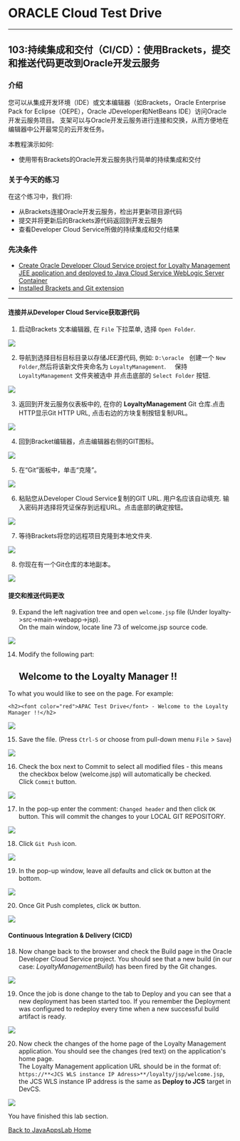 # ORACLE Cloud Test Drive #
-----
## 103:持续集成和交付（CI/CD）：使用Brackets，提交和推送代码更改到Oracle开发云服务 ##

### 介绍 ###
您可以从集成开发环境（IDE）或文本编辑器（如Brackets，Oracle Enterprise Pack for Eclipse（OEPE），Oracle JDeveloper和NetBeans IDE）访问Oracle开发云服务项目。 支架可以与Oracle开发云服务进行连接和交换，从而方便地在编辑器中公开最常见的云开发任务。

本教程演示如何:
- 使用带有Brackets的Oracle开发云服务执行简单的持续集成和交付

### 关于今天的练习 ###
在这个练习中，我们将:
- 从Brackets连接Oracle开发云服务，检出并更新项目源代码
- 提交并将更新后的Brackets源代码返回到开发云服务
- 查看Developer Cloud Service所做的持续集成和交付结果

### 先决条件 ###
+ [Create Oracle Developer Cloud Service project for Loyalty Management JEE application and deployed to Java Cloud Service WebLogic Server Container](102-JavaAppsLab.md)
+ [Installed Brackets and Git extension](brackets.md)

----

#### 连接并从Developer Cloud Service获取源代码 ####

1. 启动Brackets 文本编辑器, 在 `File` 下拉菜单, 选择 `Open Folder`.

![](images/103/02.openfolder.png)

2. 导航到选择目标目标目录以存储JEE源代码, 例如: `D:\oracle`
   创建一个 `New Folder`,然后将该新文件夹命名为 `LoyaltyManagement`.  
   保持 `LoyaltyManagement` 文件夹被选中 并点击底部的 `Select Folder` 按钮.

![](images/103/03.selectfolder.png)

3. 返回到开发云服务仪表板中的, 在你的 **LoyaltyManagement** Git 仓库.点击HTTP显示Git HTTP URL, 点击右边的方块复制按钮复制URL。

![](images/103/04.devcs.git.png)

4. 回到Bracket编辑器，点击编辑器右侧的GIT图标。

![](images/103/05.brackets.git.png)

5. 在“Git”面板中，单击“克隆”。

![](images/103/06.brackets.clone.png)

6. 粘贴您从Developer Cloud Service复制的GIT URL. 用户名应该自动填充. 输入密码并选择将凭证保存到远程URL。点击底部的确定按钮。

![](images/103/07.brackets.clone1.png)

7. 等待Brackets将您的远程项目克隆到本地文件夹.

![](images/103/08.brackets.clone2.png)

8. 你现在有一个Git仓库的本地副本。

![](images/103/09.brackets.clone3.png)

#### 提交和推送代码更改 ####

9. Expand the left nagivation tree and open `welcome.jsp` file (Under loyalty->src->main->webapp->jsp).  
On the main window, locate line 73 of welcome.jsp source code.

![](images/103/10.brackets.change.png)

14. Modify the following part:

  	<h2>Welcome to the Loyalty Manager !!</h2>

To what you would like to see on the page. For example:

	<h2><font color="red">APAC Test Drive</font> - Welcome to the Loyalty Manager !!</h2>

![](images/103/11.brackets.change1.png)

15. Save the file. (Press `Ctrl-S` or choose from pull-down menu `File` > `Save`)

![](images/103/12.brackets.save.png)

16. Check the box next to Commit to select all modified files - this means the checkbox below (welcome.jsp) will automatically be checked.  
Click `Commit` button.

![](images/103/13.brackets.commit.png)

17. In the pop-up enter the comment: `Changed header` and then click `OK` button. This will commit the changes to your LOCAL GIT REPOSITORY.

![](images/103/14.brackets.commit1.png)

18. Click `Git Push` icon.

![](images/103/15.brackets.commit2.png)

19. In the pop-up window, leave all defaults and click `OK` button at the bottom.

![](images/103/15.brackets.commit3.png)

20. Once Git Push completes, click `OK` button.

![](images/103/16.brackets.done.png)

#### Continuous Integration & Delivery (CICD) ####

18. Now change back to the browser and check the Build page in the Oracle Developer Cloud Service project. You should see that a new build (in our case: *LoyaltyManagementBuild*) has been fired by the Git changes.

![](images/103/21.png)

19. Once the job is done change to the tab to Deploy and you can see that a new deployment has been started too. If you remember the Deployment was configured to redeploy every time when a new successful build artifact is ready.

![](images/103/22.png)

20. Now check the changes of the home page of the Loyalty Management application. You should see the changes (red text) on the application's home page.  
    The Loyalty Management application URL should be in the format of:  
	`https://**<JCS WLS instance IP Adress>**/loyalty/jsp/welcome.jsp`, the JCS WLS instance IP address is the same as **Deploy to JCS** target in DevCS.

![](images/103/23.png)

You have finished this lab section.

[Back to JavaAppsLab Home](README.md)
